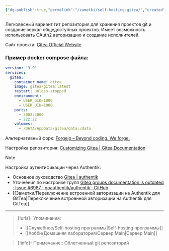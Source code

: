 ```yaml
---
{"dg-publish":true,"permalink":"/zametki/self-hosting-gitea/","created":"2024-08-12 00:06","updated":"2024-10-01T20:48:32+03:00"}
---
```


Легковесный вариант гит репозитория для хранения проектов git и создание зеркал общедоступных проектов. Имеет возможность использовать OAuth2 авторизацию и создание исполнителей.

Сайт проекта: [Gitea Official Website](https://about.gitea.com/)

### Пример docker compose файла:

<div class="transclusion internal-embed is-loaded"><div class="markdown-embed">





```yaml
version: '3.9'
services:
  gitea:
    container_name: gitea
    image: gitea/gitea:latest
    restart: unless-stopped
    environment:
      - USER_GID=1000
      - USER_UID=1000
    ports:
      - 3002:3000
      - 222:22
    volumes:
      - /DATA/AppData/gitea/data:/data
```

</div></div>


Альтернативный форк: [Forgejo – Beyond coding. We forge.](https://forgejo.org/)

Настройка репозитория: [Customizing Gitea | Gitea Documentation](https://docs.gitea.com/administration/customizing-gitea)

> [!note]
>Настройка аутентификации через Authentik:
>- Основное руководство [Gitea | authentik](https://docs.goauthentik.io/integrations/services/gitea/)
>- Уточнения по настройке групп [Gitea groups documentation is outdated · Issue #6987 · goauthentik/authentik · GitHub](https://github.com/goauthentik/authentik/issues/6987)
>- [[Заметки/Переключение встроенной авторизации на Authentik для GitTea\|Переключение встроенной авторизации на Authentik для GitTea]]

---
> [!urls]- Упоминания:
> - [[Служебное/Self-hosting программы\|Self-hosting программы]]
> - [[Хобби/Домашняя лаборатория/Сервер Main\|Сервер Main]]

> [!info]-
> Примечание:: Облегченный git репозиторий